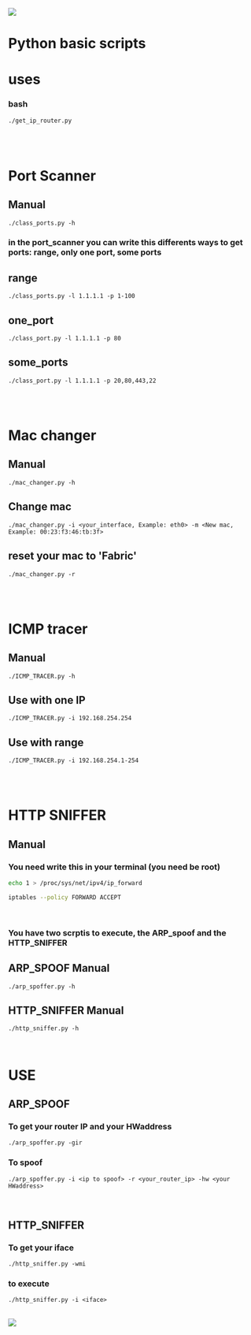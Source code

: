 <img src="https://user-images.githubusercontent.com/73097560/115834477-dbab4500-a447-11eb-908a-139a6edaec5c.gif"><br>
# Python basic scripts

# uses


### bash
```bash
./get_ip_router.py
```
<br><br>

# Port Scanner 

## Manual
```python3
./class_ports.py -h
```
### in the port_scanner you can write this differents ways to get ports: range, only one port, some ports

## range
```python3
./class_ports.py -l 1.1.1.1 -p 1-100
```

## one_port
```python3
./class_port.py -l 1.1.1.1 -p 80
```

## some_ports
```python3
./class_port.py -l 1.1.1.1 -p 20,80,443,22
```

<br><br>

# Mac changer

## Manual
```python3
./mac_changer.py -h
```

## Change mac
```python3
./mac_changer.py -i <your_interface, Example: eth0> -m <New mac, Example: 00:23:f3:46:tb:3f>
```

## reset your mac to 'Fabric'
```python3
./mac_changer.py -r
```
<br><br>

# ICMP tracer

## Manual
```python3
./ICMP_TRACER.py -h
```

## Use with one IP
```python3
./ICMP_TRACER.py -i 192.168.254.254
```

## Use with range
```python3
./ICMP_TRACER.py -i 192.168.254.1-254
```
<br><br>
# HTTP SNIFFER

## Manual
### You need write this in your terminal (you need be root)
```bash
echo 1 > /proc/sys/net/ipv4/ip_forward
```
```bash
iptables --policy FORWARD ACCEPT  
```
<br>

### You have two scrptis to execute, the ARP_spoof and the HTTP_SNIFFER
## ARP_SPOOF Manual
```python3
./arp_spoffer.py -h
```
## HTTP_SNIFFER Manual
```python3
./http_sniffer.py -h
```
<br>

# USE

## ARP_SPOOF
### To get your router IP and your HWaddress
```python3
./arp_spoffer.py -gir
```
### To spoof
```python3
./arp_spoffer.py -i <ip to spoof> -r <your_router_ip> -hw <your HWaddress>
```
<br>

## HTTP_SNIFFER
### To get your iface
```python3
./http_sniffer.py -wmi
```
### to execute
```python3
./http_sniffer.py -i <iface>
```
<br>
<img src="https://user-images.githubusercontent.com/73097560/115834477-dbab4500-a447-11eb-908a-139a6edaec5c.gif"><br><br>
